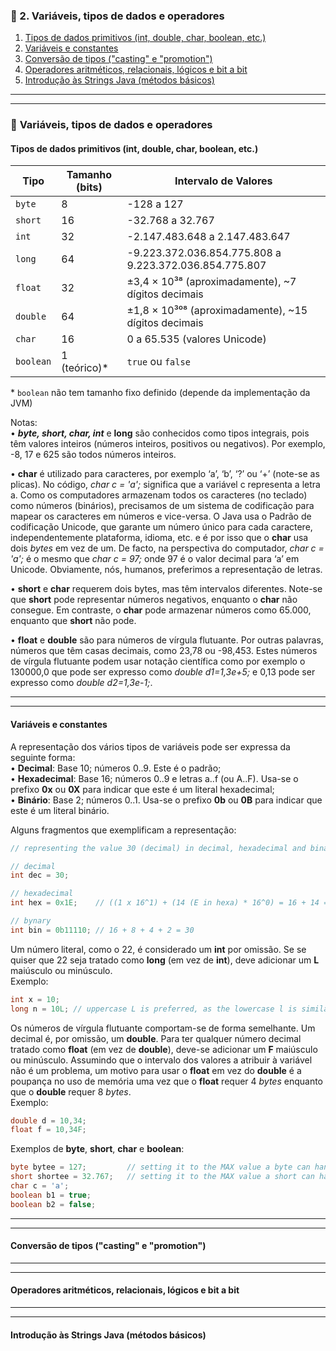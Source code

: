 
### 📖 2. Variáveis, tipos de dados e operadores
1. [Tipos de dados primitivos (int, double, char, boolean, etc.)](#tipos-de-dados-primitivos-int-double-char-boolean-etc)
2. [Variáveis e constantes](#variáveis-e-constantes)
3. [Conversão de tipos ("casting" e "promotion")](#conversão-de-tipos-casting-e-promotion)
4. [Operadores aritméticos, relacionais, lógicos e bit a bit](#operadores-aritméticos-relacionais-lógicos-e-bit-a-bit)
5. [Introdução às Strings Java (métodos básicos)](#introdução-às-strings-java-métodos-básicos)
    

---
---
### 📖 **Variáveis, tipos de dados e operadores**  

#### Tipos de dados primitivos (int, double, char, boolean, etc.)  
| Tipo       | Tamanho (bits) | Intervalo de Valores                                         |
|------------|----------------|---------------------------------------------------------------|
| `byte`     | 8              | -128 a 127                                                    |
| `short`    | 16             | -32.768 a 32.767                                              |
| `int`      | 32             | -2.147.483.648 a 2.147.483.647                                |
| `long`     | 64             | -9.223.372.036.854.775.808 a 9.223.372.036.854.775.807        |
| `float`    | 32             | ±3,4 × 10³⁸ (aproximadamente), ~7 dígitos decimais           |
| `double`   | 64             | ±1,8 × 10³⁰⁸ (aproximadamente), ~15 dígitos decimais         |
| `char`     | 16             | 0 a 65.535 (valores Unicode)                                 |
| `boolean`  | 1 (teórico)\*  | `true` ou `false`                                             |

\* `boolean` não tem tamanho fixo definido (depende da implementação da JVM)

Notas:  
• ***byte, short, char, int*** e **long** são conhecidos como tipos integrais, pois têm valores inteiros (números inteiros, positivos ou negativos). Por exemplo, -8, 17 e 625 são todos números inteiros.  

• **char** é utilizado para caracteres, por exemplo ‘a’, ‘b’, ‘?’ ou ‘+’ (note-se as plicas). No código, *char c = 'a';* significa que a variável c representa a letra a. Como os computadores armazenam todos os caracteres (no teclado) como números (binários), precisamos de um sistema de codificação para mapear os caracteres em números e vice-versa. O Java usa o Padrão de codificação Unicode, que garante um número único para cada caractere, independentemente plataforma, idioma, etc. e é por isso que o **char** usa dois *bytes* em vez de um. De facto, na perspectiva do computador, *char c = 'a';* é o mesmo que *char c = 97;* onde 97 é o valor decimal para ‘a’ em Unicode. Obviamente, nós, humanos, preferimos a representação de letras.  

• **short** e **char** requerem dois bytes, mas têm intervalos diferentes. Note-se que **short** pode representar números negativos, enquanto o **char** não consegue. Em contraste, o **char** pode armazenar números como 65.000, enquanto que **short** não pode.  

• **float** e **double** são para números de vírgula flutuante. Por outras palavras, números que têm casas decimais, como 23,78 ou -98,453. Estes números de vírgula flutuante podem usar notação científica como por exemplo o 130000,0 que pode ser expresso como *double d1=1,3e+5;* e 0,13 pode ser expresso como *double d2=1,3e-1;*.

---
---
#### Variáveis e constantes
A representação dos vários tipos de variáveis pode ser expressa da seguinte forma:  
• **Decimal**: Base 10; números 0..9. Este é o padrão;  
• **Hexadecimal**: Base 16; números 0..9 e letras a..f (ou A..F). Usa-se o prefixo **0x** ou **0X** para indicar que este é um literal hexadecimal;  
• **Binário**: Base 2; números 0..1. Usa-se o prefixo **0b** ou **0B** para indicar que este é um literal binário.  

Alguns fragmentos que exemplificam a representação:  
```java
// representing the value 30 (decimal) in decimal, hexadecimal and binary

// decimal
int dec = 30;

// hexadecimal 
int hex = 0x1E;    // ((1 x 16^1) + (14 (E in hexa) * 16^0) = 16 + 14 = 30 

// bynary
int bin = 0b11110; // 16 + 8 + 4 + 2 = 30
```

Um número literal, como o 22, é considerado um **int** por omissão. Se se quiser que 22 seja tratado como **long** (em vez de **int**), deve adicionar um **L** maiúsculo ou minúsculo.  
Exemplo:
```java
int x = 10;
long n = 10L; // uppercase L is preferred, as the lowercase l is similar to the number 1 (one).
```

Os números de vírgula flutuante comportam-se de forma semelhante. Um decimal é, por omissão, um **double**. Para ter qualquer número decimal tratado como **float** (em vez de **double**), deve-se adicionar um **F** maiúsculo ou minúsculo. Assumindo que o intervalo dos valores a atribuir à variável não é um problema, um motivo para usar o **float** em vez do **double** é a poupança no uso de memória uma vez que o **float** requer 4 *bytes* enquanto que o **double** requer 8 *bytes*.  
Exemplo:
```java
double d = 10,34;
float f = 10,34F;
```

Exemplos de **byte**, **short**, **char** e **boolean**:
```java
byte bytee = 127;         // setting it to the MAX value a byte can handle [-127..128]
short shortee = 32.767;   // setting it to the MAX value a short can handle [-32.768..32.767]
char c = 'a';
boolean b1 = true;
boolean b2 = false;
```

---
---
#### Conversão de tipos ("casting" e "promotion")


---
---
#### Operadores aritméticos, relacionais, lógicos e bit a bit


---
---
#### Introdução às Strings Java (métodos básicos)


